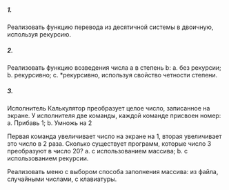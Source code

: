 ﻿##### 1.
Реализовать функцию перевода из десятичной системы в двоичную, используя рекурсию.

##### 2. 
Реализовать функцию возведения числа a в степень b:
a. без рекурсии;
b. рекурсивно;
c. *рекурсивно, используя свойство четности степени.

##### 3. 
Исполнитель Калькулятор преобразует целое число, записанное на экране. У исполнителя две команды, каждой команде присвоен номер:
a. Прибавь 1;
b. Умножь на 2

Первая команда увеличивает число на экране на 1, вторая увеличивает это число в 2 раза. Сколько существует программ, которые число 3 преобразуют в число 20?
a. с использованием массива;
b. с использованием рекурсии.

Реализовать меню с выбором способа заполнения массива: из файла, случайными числами, с клавиатуры.